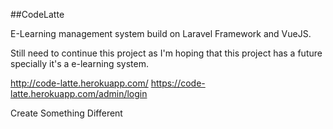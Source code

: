 ##CodeLatte

E-Learning management system build on Laravel Framework and VueJS.

Still need to continue this project as I'm hoping that this project has a future specially it's a e-learning system.

http://code-latte.herokuapp.com/
https://code-latte.herokuapp.com/admin/login


Create Something Different

